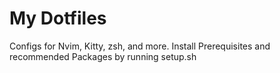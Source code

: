 # My Dotfiles

Configs for Nvim, Kitty, zsh, and more.
Install Prerequisites and recommended Packages by running setup.sh
